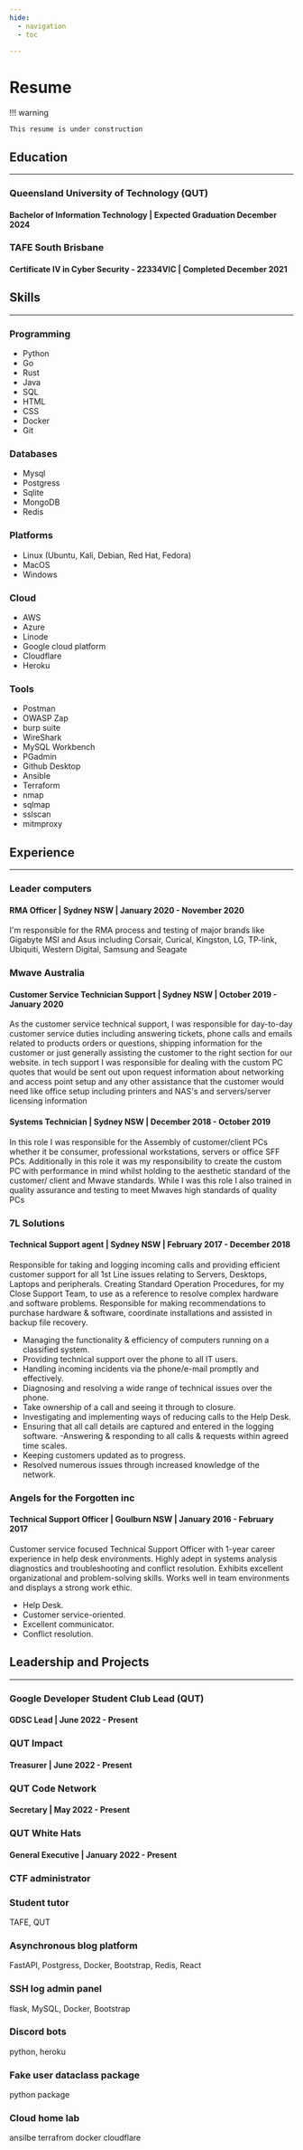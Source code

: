 ```yaml
---
hide:
  - navigation
  - toc
  
---
```


# Resume

!!! warning

    This resume is under construction 


## Education
---

### Queensland University of Technology (QUT)
#### Bachelor of Information Technology | Expected Graduation December 2024

### TAFE South Brisbane
#### Certificate IV in Cyber Security - 22334VIC | Completed December 2021

## Skills
---
### Programming
- Python
- Go
- Rust
- Java
- SQL
- HTML
- CSS
- Docker
- Git 

### Databases
- Mysql
- Postgress
- Sqlite
- MongoDB
- Redis

### Platforms 
- Linux (Ubuntu, Kali, Debian, Red Hat, Fedora)
- MacOS
- Windows

### Cloud
- AWS
- Azure
- Linode
- Google cloud platform
- Cloudflare
- Heroku

### Tools
- Postman 
- OWASP Zap
- burp suite
- WireShark 
- MySQL Workbench
- PGadmin
- Github Desktop
- Ansible
- Terraform
- nmap
- sqlmap
- sslscan
- mitmproxy


## Experience
---
### Leader computers 
#### RMA Officer | Sydney NSW | January 2020 - November 2020
I'm responsible for the RMA process and testing of major brands like Gigabyte
MSI and Asus including Corsair, Curical, Kingston, LG, TP-link, Ubiquiti,
Western Digital, Samsung and Seagate

### Mwave Australia  
#### Customer Service Technician Support | Sydney NSW | October 2019 - January 2020 
As the customer service technical support, I was responsible for day-to-day
customer service duties including answering tickets, phone calls and emails
related to products orders or questions, shipping information for the customer
or just generally assisting the customer to the right section for our website.
in tech support I was responsible for dealing with the custom PC quotes that
would be sent out upon request information about networking and access point
setup and any other assistance that the customer would need like office setup
including printers and NAS's and servers/server licensing information

#### Systems Technician | Sydney NSW | December 2018 - October 2019
In this role I was responsible for the Assembly of customer/client PCs whether
it be consumer, professional workstations, servers or office SFF PCs.
Additionally in this role it was my responsibility to create the custom PC with
performance in mind whilst holding to the aesthetic standard of the customer/
client and Mwave standards.
While I was this role I also trained in quality assurance and testing to meet
Mwaves high standards of quality PCs

### 7L Solutions
#### Technical Support agent | Sydney NSW | February 2017 - December 2018
Responsible for taking and logging incoming calls and providing efficient
customer support for all
1st Line issues relating to Servers, Desktops, Laptops and peripherals.
Creating Standard Operation
Procedures, for my Close Support Team, to use as a reference to resolve
complex hardware and
software problems. Responsible for making recommendations to purchase
hardware & software,
coordinate installations and assisted in backup file recovery.

- Managing the functionality & efficiency of computers running on a classified
system.
- Providing technical support over the phone to all IT users.
- Handling incoming incidents via the phone/e-mail promptly and effectively.
- Diagnosing and resolving a wide range of technical issues over the phone.
- Take ownership of a call and seeing it through to closure.
- Investigating and implementing ways of reducing calls to the Help Desk.
- Ensuring that all call details are captured and entered in the logging
software.
 -Answering & responding to all calls & requests within agreed time scales.
- Keeping customers updated as to progress.
- Resolved numerous issues through increased knowledge of the network. 

### Angels for the Forgotten inc
#### Technical Support Officer | Goulburn NSW | January 2016 - February 2017
Customer service focused Technical Support Officer with 1-year
career experience in help desk environments. Highly adept in systems analysis
diagnostics and troubleshooting and conflict resolution.
Exhibits excellent organizational and problem-solving skills. Works well in team
environments and displays a strong work ethic.

- Help Desk.
- Customer service-oriented.
- Excellent communicator.
- Conflict resolution.
## Leadership and Projects
---
### Google Developer Student Club Lead (QUT)
#### GDSC Lead | June 2022 - Present

### QUT Impact
#### Treasurer | June 2022 - Present

### QUT Code Network
#### Secretary | May 2022 - Present

### QUT White Hats
#### General Executive  | January 2022 - Present

### CTF administrator   

### Student tutor
TAFE, QUT

### Asynchronous blog platform
FastAPI, Postgress, Docker, Bootstrap, Redis, React

### SSH log admin panel
flask, MySQL, Docker, Bootstrap

### Discord bots
python, heroku

### Fake user dataclass package
python package

### Cloud home lab
ansilbe 
terrafrom 
docker
cloudflare
